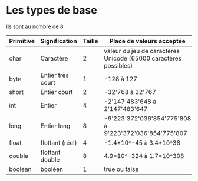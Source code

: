# Les types de base

Ils sont au nombre de 8

| Primitive | Signification | Taille | Place de valeurs acceptée |
| --------- | ------------- | ------ | ------------------------- |
| char | Caractère | 2 | valeur du jeu de caractères Unicode (65000 caractères possibles) |
| byte | Entier très court | 1 | -128 à 127 |
| short | Entier court | 2 | -32'768 à 32'767 |
| int | Entier | 4 | -2'147'483'648 à 2'147'483'647 |
| long | Entier long | 8 | -9'223'372'036'854'775'808 à 9'223'372'036'854'775'807 |
| float | flottant (réel) | 4 | -1.4\*10^-45 à 3.4\*10^38 |
| double | flottant double | 8 | 4.9\*10^-324 à 1.7\*10^308 |
| boolean | booléen | 1 | true ou false |
